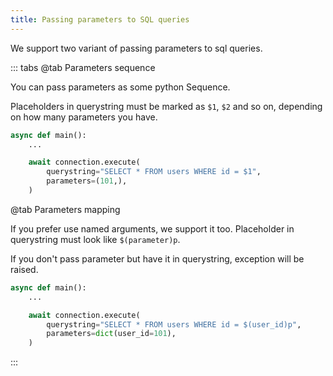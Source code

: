 ```yaml
---
title: Passing parameters to SQL queries
---
```


We support two variant of passing parameters to sql queries.

::: tabs
@tab Parameters sequence

You can pass parameters as some python Sequence.

Placeholders in querystring must be marked as `$1`, `$2` and so on,
depending on how many parameters you have.

```python
async def main():
    ...

    await connection.execute(
        querystring="SELECT * FROM users WHERE id = $1",
        parameters=(101,),
    )
```

@tab Parameters mapping

If you prefer use named arguments, we support it too.
Placeholder in querystring must look like `$(parameter)p`.

If you don't pass parameter but have it in querystring, exception will be raised.

```python
async def main():
    ...

    await connection.execute(
        querystring="SELECT * FROM users WHERE id = $(user_id)p",
        parameters=dict(user_id=101),
    )
```

:::